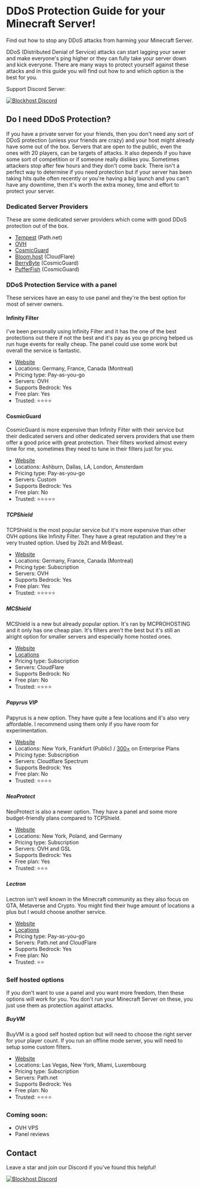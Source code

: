 # DDoS Protection Guide for your Minecraft Server!

Find out how to stop any DDoS attacks from harming your Minecraft Server.

DDoS (Distributed Denial of Service) attacks can start lagging your sever and make everyone's ping higher or they can fully take your server down and kick everyone. There are many ways to protect yourself against these attacks and in this guide you will find out how to and which option is the best for you.

Support Discord Server:

[![Blockhost Discord](https://discord.com/api/guilds/1045987129651625994/widget.png?style=banner2)](https://discord.gg/GcemTB848R)

## Do I need DDoS Protection?
If you have a private server for your friends, then you don't need any sort of DDoS protection (unless your friends are crazy) and your host might already have some out of the box. Servers that are open to the public, even the ones with 20 players, can be targets of attacks. It also depends if you have some sort of competition or if someone really dislikes you. Sometimes attackers stop after few hours and they don't come back. There isn't a perfect way to determine if you need protection but if your server has been taking hits quite often recently or you're having a big launch and you can't have any downtime, then it's worth the extra money, time and effort to protect your server.

### Dedicated Server Providers
These are some dedicated server providers which come with good DDoS protection out of the box.

- [Tempest](https://tempest.net) (Path.net)
- [OVH](https://www.ovhcloud.com)
- [CosmicGuard](https://cosmicguard.com)
- [Bloom.host](https://bloom.host) (CloudFlare)
- [BerryByte](https://berrybyte.net) (CosmicGuard)
- [PufferFish](https://pufferfish.host) (CosmicGuard)

### DDoS Protection Service with a panel
These services have an easy to use panel and they're the best option for most of server owners.

#### Infinity Filter

I've been personally using Infinity Filter and it has the one of the best protections out there if not the best and it's pay as you go pricing helped us run huge events for really cheap. The panel could use some work but overall the service is fantastic.

- [Website](https://www.infinity-filter.com)
- Locations: Germany, France, Canada (Montreal)
- Pricing type: Pay-as-you-go
- Servers: OVH
- Supports Bedrock: Yes
- Free plan: Yes
- Trusted: ⭐⭐⭐⭐

#### CosmicGuard

CosmicGuard is more expensive than Infinity Filter with their service but their dedicated servers and other dedicated servers providers that use them offer a good price with great protection. Their filters worked almost every time for me, sometimes they need to tune in their filters just for you.

- [Website](https://cosmicguard.com)
- Locations: Ashburn, Dallas, LA, London, Amsterdam
- Pricing type: Pay-as-you-go
- Servers: Custom
- Supports Bedrock: Yes
- Free plan: No
- Trusted: ⭐⭐⭐⭐⭐

##### TCPShield

TCPShield is the most popular service but it's more expensive than other OVH options like Infinity Filter. They have a great reputation and they're a very trusted option. Used by 2b2t and MrBeast.

- [Website](https://tcpshield.com)
- Locations: Germany, France, Canada (Montreal)
- Pricing type: Subscription
- Servers: OVH
- Supports Bedrock: Yes
- Free plan: Yes
- Trusted: ⭐⭐⭐⭐⭐

##### MCShield

MCShield is a new but already popular option. It's ran by MCPROHOSTING and it only has one cheap plan. It's filters aren't the best but it's still an alright option for smaller servers and especially home hosted ones. 

- [Website](https://mcshield.com)
- [Locations](https://mcprohosting.com/billing/knowledgebase/106/Server-Locations-MCProHosting-Offers.html)
- Pricing type: Subscription
- Servers: CloudFlare
- Supports Bedrock: No
- Free plan: No
- Trusted: ⭐⭐⭐⭐

##### Papyrus VIP

Papyrus is a new option. They have quite a few locations and it's also very affordable. I recommend using them only if you have room for experimentation.

- [Website](https://papyrus.vip)
- Locations: New York, Frankfurt (Public) / [300+](https://www.cloudflare.com/network/) on Enterprise Plans
- Pricing type: Subscription
- Servers: Cloudflare Spectrum
- Supports Bedrock: Yes
- Free plan: No
- Trusted: ⭐⭐⭐⭐

##### NeoProtect

NeoProtect is also a newer option. They have a panel and some more budget-friendly plans compared to TCPShield.

- [Website](https://neoprotect.net)
- Locations: New York, Poland, and Germany
- Pricing type: Subscription
- Servers: OVH and GSL
- Supports Bedrock: Yes
- Free plan: Yes
- Trusted: ⭐⭐⭐

##### Lectron

Lectron isn't well known in the Minecraft community as they also focus on GTA, Metaverse and Crypto. You might find their huge amount of locations a plus but I would choose another service.

- [Website](https://www.lectron.com/)
- [Locations](https://www.lectron.com/locations/)
- Pricing type: Pay-as-you-go
- Servers: Path.net and CloudFlare
- Supports Bedrock: Yes
- Free plan: No
- Trusted: ⭐⭐

### Self hosted options
If you don't want to use a panel and you want more freedom, then these options will work for you. You don't run your Minecraft Server on these, you just use them as protection against attacks.

##### BuyVM

BuyVM is a good self hosted option but will need to choose the right server for your player count. If you run an offline mode server, you will need to setup some custom filters.

- [Website](https://buyvm.net)
- Locations: Las Vegas, New York, Miami, Luxembourg
- Pricing type: Subscription
- Servers: Path.net
- Supports Bedrock: Yes
- Free plan: No
- Trusted: ⭐⭐⭐⭐

### Coming soon:
- OVH VPS
- Panel reviews

## Contact
Leave a star and join our Discord if you've found this helpful!

[![Blockhost Discord](https://discord.com/api/guilds/1045987129651625994/widget.png?style=banner2)](https://blockhost.net/discord)
